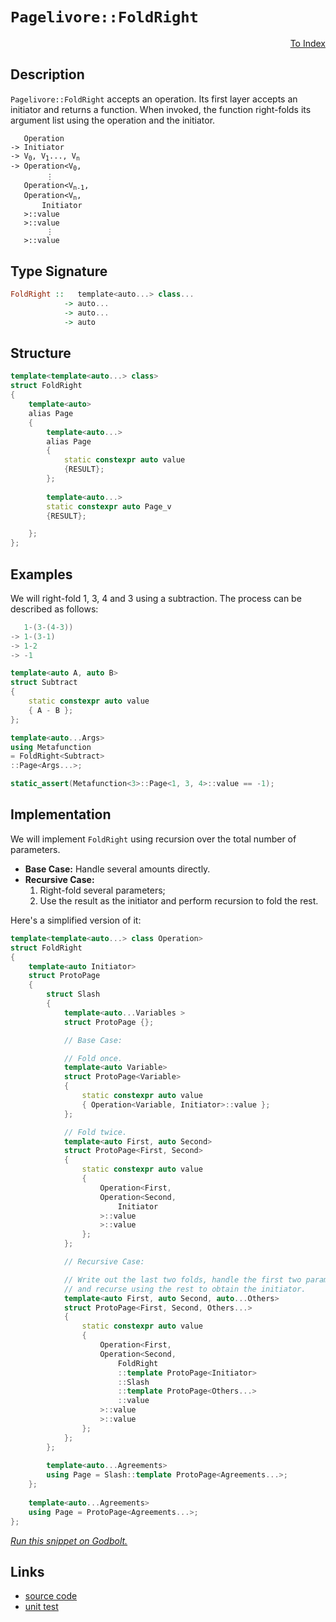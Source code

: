 <!-- Copyright 2024 Feng Mofan
SPDX-License-Identifier: Apache-2.0 -->

# `Pagelivore::FoldRight`

<p style='text-align: right;'><a href="../../../index.md#algorithms-2">To Index</a></p>

## Description

`Pagelivore::FoldRight` accepts an operation. Its first layer accepts an initiator and returns a function.
When invoked, the function right-folds its argument list using the operation and the initiator.

<pre><code>   Operation
-> Initiator
-> V<sub>0</sub>, V<sub>1</sub>..., V<sub>n</sub>
-> Operation&lt;V<sub>0</sub>,
        &vellip;
   Operation&lt;V<sub>n-1</sub>,
   Operation&lt;V<sub>n</sub>,
       Initiator
   &gt;::value
   &gt;::value
        &vellip;
   &gt;::value</code></pre>

## Type Signature

```Haskell
FoldRight ::   template<auto...> class...
            -> auto...
            -> auto...
            -> auto
```

## Structure

```C++
template<template<auto...> class>
struct FoldRight
{
    template<auto>
    alias Page
    {
        template<auto...>
        alias Page
        {
            static constexpr auto value
            {RESULT};
        };
    
        template<auto...>
        static constexpr auto Page_v
        {RESULT};

    };
};
```

## Examples

We will right-fold 1, 3, 4 and 3 using a subtraction.
The process can be described as follows:

```C++
   1-(3-(4-3))
-> 1-(3-1)
-> 1-2
-> -1
```

```C++
template<auto A, auto B>
struct Subtract
{
    static constexpr auto value
    { A - B };
};

template<auto...Args>
using Metafunction 
= FoldRight<Subtract>
::Page<Args...>;

static_assert(Metafunction<3>::Page<1, 3, 4>::value == -1);
```

## Implementation

We will implement `FoldRight` using recursion over the total number of parameters.

- **Base Case:** Handle several amounts directly.
- **Recursive Case:**
  1. Right-fold several parameters;
  2. Use the result as the initiator and perform recursion to fold the rest.

Here's a simplified version of it:

```C++
template<template<auto...> class Operation>
struct FoldRight
{
    template<auto Initiator>
    struct ProtoPage
    {
        struct Slash
        {
            template<auto...Variables >
            struct ProtoPage {};

            // Base Case:

            // Fold once.
            template<auto Variable>
            struct ProtoPage<Variable>
            {
                static constexpr auto value
                { Operation<Variable, Initiator>::value };
            };

            // Fold twice.
            template<auto First, auto Second>
            struct ProtoPage<First, Second>
            {
                static constexpr auto value 
                { 
                    Operation<First,
                    Operation<Second,
                        Initiator
                    >::value
                    >::value
                };
            };

            // Recursive Case:

            // Write out the last two folds, handle the first two parameters,
            // and recurse using the rest to obtain the initiator.
            template<auto First, auto Second, auto...Others>
            struct ProtoPage<First, Second, Others...>
            {
                static constexpr auto value
                {
                    Operation<First,
                    Operation<Second,
                        FoldRight
                        ::template ProtoPage<Initiator>
                        ::Slash
                        ::template ProtoPage<Others...>
                        ::value
                    >::value
                    >::value
                };
            };
        };
        
        template<auto...Agreements>
        using Page = Slash::template ProtoPage<Agreements...>;
    };
        
    template<auto...Agreements>
    using Page = ProtoPage<Agreements...>;
};
```

[*Run this snippet on Godbolt.*](https://godbolt.org/#z:OYLghAFBqd5QCxAYwPYBMCmBRdBLAF1QCcAaPECAMzwBtMA7AQwFtMQByARg9KtQYEAysib0QXACx8BBAKoBnTAAUAHpwAMvAFYTStJg1DIApACYAQuYukl9ZATwDKjdAGFUtAK4sGIAGwapK4AMngMmAByPgBGmMQgABxmpAAOqAqETgwe3r4BQemZjgJhEdEscQnJtpj2JQxCBEzEBLk%2BfoG19dlNLQRlUbHxSSkKza3t%2BV3j/YMVVaMAlLaoXsTI7BwEmCypBjsmAMxuO3sHmMduTF5EAHQPx9gA1MgGCgrPAPKp8UwNTxMGgAguNiF4HM8AGKedAAJTwwAQBCBwJMAHYrCDnjjnmd9v9LicbkRngBJBhZf4kQHY3FgiEEZ7KYioIjKJjAS50nEYrHA3GC54MyFCd4IVFC3F8yVSoX4i5XEmoB53ABqLTwTBi9E%2BtIFcsFIqZLLZqA5XOeMvRABFjvzZYacQB6Z3PCxMJTPa5KECox1O13Q2HPASbO4Bw0KwlK26oZ4a4hanVE7CRuXG5ms9mcoluRPJ%2Bj6p3SzHpkuzRzIV4CcaYVSpYjPZXPABuYi83INJcFfO%2Bv2I/2yVwL2vopHJlMc1OITxAIHb3kwVtt9vLQoxdqODp5gbdMNo6DxAHc8OH14Lo4diXHoXhiOMJy2hJg0Ax0MWe5nTTmuVcofej7PC%2Bb4fkcaa7oaMqQV%2BzRVjWDB1g2TYtounZWjBJZ9hePY/H8AInABD4EKQOElnhg4EW4IECOgpGYT2UoUlSRCzgxjFzguHZdoxUHgfOaE8bxvKrtuZErluO7dnuzxwq%2B6yZK2y4%2Buw/rsbiQYAOpJjsoa3HiCDLu8TIEMe8b8IeCgTgghjoPQBnLjQxEnvGqQtKwmA7A%2B9HSYaQa2c8xDyQ%2By5eJkRgOYFmDjHi8aoDEzThJF4QsSQEbqTiV55i2RFAc%2Br60U%2Bcaql8BCGQ%2Bn4VgQ4KQj%2B5q5v%2BgEkcBBXvhOpXlQoqqVU60G%2BbBQ7Vm%2BSGNs2t6CeJvZlhlToUUOAiNcRPnCVKc1UTRbWTT2B7woiyJbSW85ZVmZoWnmzHTqxPUrUK85ip6EozYxR27ASul1WdVwdfEXWPOBB1OgJ3EA72/FcUuIPSmDE1PaWkniZua4MYjYnIwxWWxvcDzAsAQW7IwBAKNduJheEwDMrmVpHDawHii95yEidv55jjeNsIIv0Rv9qPSSj/JQbuGM3ljdys5g%2BMcz1pMRWdVM0x9DUnGLEuE913MOqJUnOgAVLrev6wbzqojrevPAAKtFhPPPrRsgibBsO7rttoiCQvXLewJFaSVj/SCmZCF4CWDg4/rTdJlZnghI0oeNwO7n2AoALTuhJSNopranAm7yqqsCxDAETvvAtL5MALKeUwVBeAwDjZBhaLU8Gh4IkiKInAHQdMCHRfzp9Sv55zgI86iEfIAA%2Bp6SitBA5fNFXNdUUcnF924XATkcE6SJxgly8cNOJ1wSz2hwKy0JwACsvB%2BBwWikKgnBuNY1jCmsGzLuYRw8KQBCaCfKwANYgHPpIO4GhJBcHREcDQ58NBmH8P4MwiREj6E4JIXgLAJAaCCNfW%2B98OC8AUCAIIP8b4n1IHAWAMBEAgDWAQVItxyCUDQHsOg8RIgeU4KoRI/hE7%2BEkM8YAyBqxSDuGYXgmB8CsTwOgPQ/BBAiDEOwKQMhBCKBUOoUhpBdBr2PIOVInAeCnwvlfX%2Bd9OBfFuPQpkqAqDPC4TwvhAihHPBEWYZ4EAPAsPoE2D%2Bh9eAkK0CsCASBmGpFYWQCgEBQnhJAMAKQKQaC0C8oQiAMRTExHCC0AAngY3gGTmDECyV8GI2hXwkK/sw9mBAvgMFoDkzRWAYheGANcWgtBCHcF4FgFghhgDiAafeMpeAlIdNvvWeSOxcnkEEHUUxtA8AxEHIUjwWBTHVTwBgzppAlLEBiBkTANpdi9PmUYX%2BKwqAGALmqPAmBjx4Wvl/ORwhRDiGUU8tRahTHaP0L0lAT9LD6AWYQyAKxUCpAaB0xO4wwI2lMJYawZhcE7KTFgYFEAVh2CGc4CArgph%2BDXqEcIQxKgjDXkULIAg8V6HJQ0eYwwEhr0xbXAQfRJieA6HoJlDRWUDCJQsUltgJhtHZfkRlQq6UkoZRi1%2BmwJBGI4JfUgODeB4Lsdw3h/DBHCJAW4iAuBCAkCtGYT%2BSx/FnJWIZJgWAEjotIIAyQRw7gAE4jjokkGAswkhAjQP8E6lBHA0GkAwZ/O4/guD%2BESE6xI4bgFcHPi6/wSrTF4IIUQ7%2BZzyFUOCTQyxDDInRO8ewtgnAWgsFbOiROTBXgGAilwJ1dwuCgPEZIkg0jZGyAUa86Q7ylCfM0boFIuimD6M6fKxVyqzEcAsXQ/SNjmzEDLRWqtbxekuPrY2jQ7jPFhO8Uao4ZhTXptIUEkJqAvHxEYVEs9O6RilvLYnFdRg61cCCIk5JlA0maPydkqZ37CnFNKQ4KZlSCY1LqaYxpzTWntKmd045Wxb74CCrXEZpjxnIFuFsL%2B4Qdhn00fMxZ2SVkIf8UmTZX8dl7KUIcnpRgTmgGPXwS5Chrm3PuVMp5nalHdtkB8jRt8B0/NOXCqwAKCNotBeC7IkLoV7xEwipF8QUXRXgBiuoWK/A4vfFSgl74JWLDJRkClOQRX4rSEZ2lfL6WcvU8yxoQqdPdA0zy/TArZhsryGZ9zvLyjWcPqsdYsr/N4fHcmzg87F2VurauutDbQHuP1axPdfij2BItZgK1IxbV4cDcG%2BtYD0TxvRJAyQnq%2BFrwnSm2waaAlkIodQ2hVjL0FrYRwjgpbHEsAUK2asrZYsXHGM2g1KL23yJedxlR8he38Z0CADeQ6R2GP9aFzReDp1WNDLYjr/Cus9bbP1wkMUPHXvCXuo4h7asnpQCd7xzWbsjB66kVIY8%2BtOrHgNggE8F18L4HQd9qT0mZMKb%2BoHRSSllOA2eqpYH6mIcwE0lpYgYNbLg3RkjpAkNDNQ5o9DmGpk4dmfhhZSysnEbWWRqZlH9k0eOWTDNFzOQsZuXc34DzeCcfGxIHjqjptfLm0J4w/ybDidU3fKTtZODOmhX8%2BFlhEUquRdIlTIKnN2ZcNp0zehCW%2BcldSiz2RHM0uyK5hlqvuUOc14y2z5u5hWd12K/ojnvMm7lQFt%2BruQsmNW%2BF7bzxdu9YOzsI7iXDW%2BIu%2Ba0glrrWUHlblkAZh61HCOOfGB4CsFJ/RBGpN3v8HVeIRH%2B159nXn2SL6yQTrIGuq4BvPDRwve4M4Ga498qxHZ4b7ny7KwdmZGcJIIAA%3D%3D)

## Links

- [source code](../../../../conceptrodon/pagelivore/fold_right.hpp)
- [unit test](../../../../tests/unit/metafunctions/pagelivore/fold_right.test.hpp)
